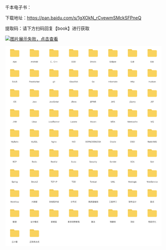 千本电子书：

下载地址：https://pan.baidu.com/s/1gXOkN_rCvewmSMckSFPneQ 

提取码：请下方扫码回复【book】进行获取

 [![图片展示失败，点击查看](https://www.geekxh.com/code.png)](https://www.geekxh.com/code.png)

![](./book_1000.png)

